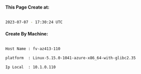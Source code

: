 
   
#### This Page Create at:

```bash

2023-07-07 - 17:30:24 UTC

```

#### Create By Machine:

```bash

Host Name : fv-az413-110

platform  : Linux-5.15.0-1041-azure-x86_64-with-glibc2.35

Ip Local  : 10.1.0.110

```

